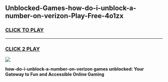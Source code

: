 
## Unblocked-Games-how-do-i-unblock-a-number-on-verizon-Play-Free-4o1zx
<h3>
<a href="https://premium76.site?title=how-do-i-unblock-a-number-on-verizon&ref=21A">CLICK TO PLAY</a></h3>
<hr>

<h3>
<a href="https://premium76.site?title=how-do-i-unblock-a-number-on-verizon&ref=21A">CLICK 2 PLAY</a>
  
</h3>

<a href="https://premium76.site?title=how-do-i-unblock-a-number-on-verizon&ref=21A"><img src="https://clearcache.store/games.png"></a>


**how-do-i-unblock-a-number-on-verizon games unblocked: Your Gateway to Fun and Accessible Online Gaming**
